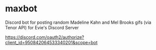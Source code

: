 # maxbot
Discord bot for posting random Madeline Kahn and Mel Brooks gifs (via Tenor API) for Evie's Discord Server


https://discord.com/oauth2/authorize?client_id=950842064533340201&scope=bot
